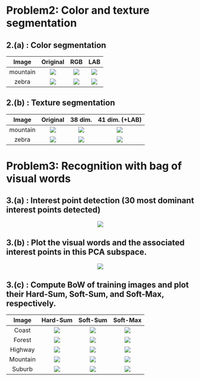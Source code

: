 # Problem2: Color and texture segmentation

## 2.(a) : Color segmentation  

Image | Original | RGB | LAB 
:-----------------------------:|:-----------------------------:|:-----------------------------:|:-----------------------------:
mountain|![](https://github.com/benchang0424/DLCV2018SPRING/blob/master/hw2/Problem2/mountain.jpg)  |  ![](https://github.com/benchang0424/DLCV2018SPRING/blob/master/hw2/Problem2/results/p2_1/p2_m_rgb.jpg) | ![](https://github.com/benchang0424/DLCV2018SPRING/blob/master/hw2/Problem2/results/p2_1/p2_m_lab.jpg)
zebra|![](https://github.com/benchang0424/DLCV2018SPRING/blob/master/hw2/Problem2/zebra.jpg)  |  ![](https://github.com/benchang0424/DLCV2018SPRING/blob/master/hw2/Problem2/results/p2_1/p2_z_rgb.jpg) | ![](https://github.com/benchang0424/DLCV2018SPRING/blob/master/hw2/Problem2/results/p2_1/p2_z_labttt.jpg)

## 2.(b) : Texture segmentation  

Image | Original | 38 dim. | 41 dim. (+LAB) 
:-----------------------------:|:-----------------------------:|:-----------------------------:|:-----------------------------:
mountain|![](https://github.com/benchang0424/DLCV2018SPRING/blob/master/hw2/Problem2/mountain.jpg)  |  ![](https://github.com/benchang0424/DLCV2018SPRING/blob/master/hw2/Problem2/results/p2_2/m_38.jpg) | ![](https://github.com/benchang0424/DLCV2018SPRING/blob/master/hw2/Problem2/results/p2_2/m_41.jpg)
zebra|![](https://github.com/benchang0424/DLCV2018SPRING/blob/master/hw2/Problem2/zebra.jpg)  |  ![](https://github.com/benchang0424/DLCV2018SPRING/blob/master/hw2/Problem2/results/p2_2/z_38.jpg) | ![](https://github.com/benchang0424/DLCV2018SPRING/blob/master/hw2/Problem2/results/p2_2/z_41.jpg)


# Problem3: Recognition with bag of visual words

## 3.(a) : Interest point detection (30 most dominant interest points detected)  
<div align=center><img src="https://github.com/benchang0424/DLCV2018SPRING/blob/master/hw2/Problem3/results/key_Mountain_0033.jpg"><div align=left>

## 3.(b) : Plot the visual words and the associated interest points in this PCA subspace.
<div align=center><img src="https://github.com/benchang0424/DLCV2018SPRING/blob/master/hw2/Problem3/results/pca_cluster.png"><div align=left>

## 3.(c) : Compute BoW of training images and plot their Hard-Sum, Soft-Sum, and Soft-Max, respectively.

Image | Hard-Sum | Soft-Sum | Soft-Max
:-----------------------------:|:-----------------------------:|:-----------------------------:|:-----------------------------:
Coast|![](https://github.com/benchang0424/DLCV2018SPRING/blob/master/hw2/Problem3/results/p3_3_1000/Coast_image_0022.jpg_hardsum_hist.jpg)  |  ![](https://github.com/benchang0424/DLCV2018SPRING/blob/master/hw2/Problem3/results/p3_3_1000/Coast_image_0022.jpg_softsum_hist.jpg) | ![](https://github.com/benchang0424/DLCV2018SPRING/blob/master/hw2/Problem3/results/p3_3_1000/Coast_image_0022.jpg_softmax_hist.jpg)
Forest|![](https://github.com/benchang0424/DLCV2018SPRING/blob/master/hw2/Problem3/results/p3_3_1000/Forest_image_0020.jpg_hardsum_hist.jpg)  |  ![](https://github.com/benchang0424/DLCV2018SPRING/blob/master/hw2/Problem3/results/p3_3_1000/Forest_image_0020.jpg_softsum_hist.jpg) | ![](https://github.com/benchang0424/DLCV2018SPRING/blob/master/hw2/Problem3/results/p3_3_1000/Forest_image_0020.jpg_softmax_hist.jpg)
Highway|![](https://github.com/benchang0424/DLCV2018SPRING/blob/master/hw2/Problem3/results/p3_3_1000/Highway_image_0018jpg_hardsum_hist.jpg)  |  ![](https://github.com/benchang0424/DLCV2018SPRING/blob/master/hw2/Problem3/results/p3_3_1000/Highway_image_0018.jpg_softsum_hist.jpg) | ![](https://github.com/benchang0424/DLCV2018SPRING/blob/master/hw2/Problem3/results/p3_3_1000/Highway_image_0018.jpg_softmax_hist.jpg)
Mountain|![](https://github.com/benchang0424/DLCV2018SPRING/blob/master/hw2/Problem3/results/p3_3_1000/Mountain_image_0044.jpg_hardsum_hist.jpg)  |  ![](https://github.com/benchang0424/DLCV2018SPRING/blob/master/hw2/Problem3/results/p3_3_1000/Mountain_image_0044.jpg_softsum_hist.jpg) | ![](https://github.com/benchang0424/DLCV2018SPRING/blob/master/hw2/Problem3/results/p3_3_1000/Mountain_image_0044.jpg_softmax_hist.jpg)
Suburb|![](https://github.com/benchang0424/DLCV2018SPRING/blob/master/hw2/Problem3/results/p3_3_1000/Suburb_image_0016.jpg_hardsum_hist.jpg)  |  ![](https://github.com/benchang0424/DLCV2018SPRING/blob/master/hw2/Problem3/results/p3_3_1000/Suburb_image_0016.jpg_softsum_hist.jpg) | ![](https://github.com/benchang0424/DLCV2018SPRING/blob/master/hw2/Problem3/results/p3_3_1000/Suburb_image_0016.jpg_softmax_hist.jpg)